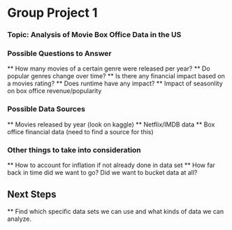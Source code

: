 # Group Project 1

### Topic: Analysis of Movie Box Office Data in the US

### Possible Questions to Answer
** How many movies of a certain genre were released per year?
** Do popular genres change over time?
** Is there any financial impact based on a movies rating?
** Does runtime have any impact?
** Impact of seasonlity on box office revenue/popularity


### Possible Data Sources
** Movies released by year (look on kaggle)
** Netflix/IMDB data
** Box office financial data (need to find a source for this)


### Other things to take into consideration
** How to account for inflation if not already done in data set 
** How far back in time did we want to go? Did we want to bucket data at all?


## Next Steps
** Find which specific data sets we can use and what kinds of data we can analyze.

